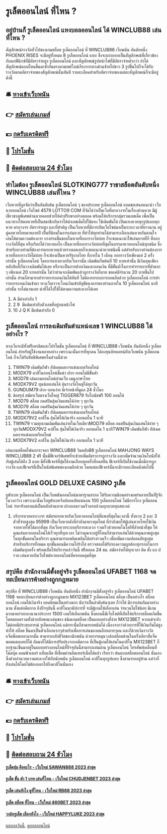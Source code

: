 # รูเล็ตออนไลน์ ที่ไหน ?
## อยู่บ้านก็ รูเล็ตออนไลน์ แทงบอลออนไลน์ ได้ WINCLUB88 เล่นที่ไหน ?
สัญลักษณ์รางวัลทั่วไปของเกมสล็อต รูเล็ตออนไลน์ ที่ WINCLUB88 เว็บพนัน อันดับหนึ่ง PHOENIX RISES จะมีอยู่ทั้งหมด 8 รูเล็ตออนไลน์ แบบ ซึ่งจะแบ่งออกเป็นสัญลักษณ์ที่เกี่ยวข้องกับนกฟีนิกซ์ที่มีอัตราจ่ายสูง รูเล็ตออนไลน์ และสัญลักษณ์รูปหน้าไพ่ที่มีอัตราจ่ายต่ำกว่า ถ้าได้สัญลักษณ์แบบไหนขึ้นมาซ้ำกันตรงตามเพย์ไลน์เรียงจากทางด้านซ้ายไปขวา 3 รูปขึ้นไปก็จะได้รับรางวัลตามอัตราจ่ายของสัญลักษณ์นั้นทันที รายละเอียดสำหรับอัตราจ่ายของแต่ละสัญลักษณ์ก็จะมีอยู่ดังนี้

## 🛎 [ทางเข้าเว็บพนัน](https://bit.ly/3SdLNi2)
## 👉 [สมัครเล่นเกมส์](https://bit.ly/3SdLNi2)
## 💵 [กดรับเครดิตฟรี](https://bit.ly/3dyRKHj)
## 👑 [โปรโมชั่น](https://bit.ly/3dyRKHj)
## 📱 [ติดต่อสอบถาม 24 ชัวโมง](https://bit.ly/3dyRKHj)

## ทำไมต้อง รูเล็ตออนไลน์ SLOTKING777 ราชาสล็อตอันดับหนึ่ง WINCLUB88 เล่นที่ไหน ?
เว็บหวยที่ถูกจัดว่าเป็นอันดับต้น รูเล็ตออนไลน์ ๆ ของประเทศ รูเล็ตออนไลน์ แอดขอเสนอแนะนำ เว็บหวยออนไลน์ เว็บไซต์ 4579 LOTTO9 COM ที่จัดได้ว่าเป็นเว็บที่ครบวงจรในเรื่องด้านหวย มีผู้เชี่ยวชาญพิเศษด้านหวยคอยช่วยให้คำปรึกษาอย่างตลอด พร้อมให้บริการกลุ่มรวมเลขเด็ด เพื่อเป็นแนวทางให้คอหวยที่เป็นสมาชิกกับเราได้นำเลขเด็ดไปใช้แทง ใช้เดิมพันได้ เปิดแทงหวยทุกรูปแบบทุกหวย ครบวงจร อัตราจ่ายสูง และที่สำคัญ เป็นเว็บหวยที่มีการเปิดเว็บไซต์มาเป็นระยะเวลาที่ยาวนาน อยู่คู่คอหวยไทยมาหลายปี เป็นที่นิยมในการเล่นหวย ที่ทำให้ทุกท่านได้สามาระเลือกเล่นหวยกันตามใจ เล่นได้ตามความต้องการ บางท่านชื่นชอบในหวยที่ออกรางวัลบ่อย ก็จะขอแนะนำให้เล่นหวยยี่กี ที่ออกรางวัลถี่ที่สุด หรือเรียกได้ว่าหวยเอไอ เป็นหวยที่ออกรางวัลบ่อยที่สุดในบรรดาหวยออนไลน์ทุกชนิด ซึ่งสำหรับบางท่านที่ต้องการแทงหวยแล้วทราบผลเลยก็จะขอแนะนำหวยชนิดนี้ แต่สำหรับบางท่านต้องการหวยที่ออกรางวัลไม่บ่อย ก็จะต้องเป็นหวยรัฐบาลไทย ที่ภายใน 1 เดือน ออกรางวัลเพียงแค่ 2 ครั้งเท่านั้น รูเล็ตออนไลน์ โดยการแทงหวยกับเว็บเรานั้น เดิมพันเริ่มต้นที่ 10 บาทเท่านั้น มีเงินทุนเพียงหลักสิบก็เริ่มวางเดิมพันได้เลย หรือจะเป็นการฝากเงินและถอนเงิน ที่มีขั้นต่ำในการทำรายการที่ต่ำมาก ๆ เพียงแค่ 20 บาทเท่านั้น ไม่ว่าท่านจะเดิมพันแล้วถูกรางวัลกี่บาท ขอแค่มีจำนวน 20 บาทขึ้นไปเท่านั้น ท่านก็สามารถทำรายการถอนเงินได้ทันที ไม่ต้องรอรอบการถอนอีกด้วย รูเล็ตออนไลน์ การทำรายการถอนเงินเข้ามา ทางเว็บเราจะโอนเงินเข้าบัญชีธนาคารของท่านภายใน 10 รูเล็ตออนไลน์ นาทีเท่านั้น รอไม่นานเลย นำที่ได้ไปใช้ได้ตามความสะดวกได้เลย
1. A มีค่าเท่ากับ 1
2. 2 9  มีแต้มเท่ากับตัวเลขที่อยู่บนหน้าไพ่
3. 10 J Q K มีแต้มเท่ากับ 0

## รูเล็ตออนไลน์ การลงเดิมพันตำแหน่งเลข 1 WINCLUB88 ได้อย่างไร ?
ทางเว็บจะมีทั้งฟรีเครดิตและโปรโมชั่น รูเล็ตออนไลน์ ที่ WINCLUB88 เว็บพนัน อันดับหนึ่ง รูเล็ตออนไลน์ สำหรับผู้ใช้งานหลายอย่าง เพราะฉะนั้นการที่ทุกคน ได้ลงทุนบิทคอยน์กับเว็บพนัน รูเล็ตออนไลน์ ก็จะได้รับสิทธิพิเศษทในส่วนนี้ด้วย
1. TWIN79 เดิมพันกีฬา อัปเดตผลการแข่งแบบเรียลไทม์
2. MODX79 คาสิโนออนไลน์ชั้นนำ ฝาก-ถอนไม่มีขั้นต่ำ
3. MOD79 เล่นเกมออนไลน์ผ่านเว็บ เมนูภาษาไทย
4. MODX79V2 ทุนน้อยเล่นได้ ลุ้นรางวัลใหญ่ได้ทุกวัน
5. GUNDUM79 ฝาก-ถอนง่าย มีเจ้าหน้าที่ดูแล 24 ชั่วโมง
6. ข้อสรุป สมัครเว็บตรงเว็บใหญ่ TIGGER879 รับโบนัสฟรี 100 ถอนได้
7. MOD79 สล็อต กดสปินลุ้นเงินแสนได้ง่าย ๆ ทุกวัน
8. MOD79 สล็อต กดสปินลุ้นเงินแสนได้ง่าย ๆ ทุกวัน
9. TWIN79 เดิมพันกีฬา อัปเดตผลการแข่งแบบเรียลไทม์
10. MODX79V2 คาสิโน ลุ้นไพ่ได้เงินจริง ออกผลใน 1 นาที
11. TWIN79 รวมทุกเกมเดิมพันเล่นง่ายในเว็บเดียวMOD79 สล็อต กดสปินลุ้นเงินแสนได้ง่าย ๆ ทุกวันMODX79V2 คาสิโน ลุ้นไพ่ได้เงินจริง ออกผลใน 1 นาทีTWIN79 เดิมพันกีฬา อัปเดตผลการแข่งแบบเรียลไทม์
12. MODX79V2 คาสิโน ลุ้นไพ่ได้เงินจริง ออกผลใน 1 นาที

เล่นเกมสล็อตไพ่นกกระจอก WINCLUB88 วินคลับ88 รูเล็ตออนไลน์ MAHJONG WAYS WINCLUB88 2 ฟรี นั้นมีฟีเจอร์พิเศษที่จะช่วยเพิ่มอัตราการถูกรางวัล และเพิ่มจำนวนเงินโบนัสให้กับผู้เล่นได้ถึง 3 แบบ มีทั้งฟีเจอร์ที่สุ่มใช้งานเกือบทุกครั้งที่กดสปิน ฟีเจอร์ที่เปิดใช้งานเมื่อมีการถูกรางวัล และฟีเจอร์ที่เป็นโบนัสพิเศษของเกมอีกด้วย โดยแต่ละฟีเจอร์นั้นจะมีรายละเอียดดังต่อไปนี้

## รูเล็ตออนไลน์ GOLD DELUXE CASINO รูเล็ต
ยูฟ่าเบท รูเล็ตออนไลน์ เป็นเว็บพนันออนไลน์มาตรฐานสากล ได้รับความนิยมอย่างแพร่หลายเป็นที่รู้จักในวงกว้าง เพราะฉะนั้นเว็บยูฟ่าเบทจึงปลอดภัยแน่นอน 100 รูเล็ตออนไลน์ ไม่มีการโกง รูเล็ตออนไลน์ จ่ายจริงครบแม้เป็นหลักล้านบาท ฝากถอนรวดเร็วครบถ้วนทุกบาททุกสตางค์
1. บริการหวยครบวงจร สมัครแทงหวยกับเว็บหวยออนไลน์ที่แพงที่สุดในเวลานี้ ทั้งหวย 2 และ 3 ตัวที่จ่ายสูงสุด 95999 เป็นเว็บหวยดังที่กำลังมาแรงยุคใหม่ ที่กำลังขอให้ผู้เล่นหวยไทยใช้เงินจากหวยให้ได้มากที่สุด กับเว็บหวยระบบบริการสะดวก รวดเร็วด้วยเทคโนโลยีที่ล้ำหน้าที่สุด ให้คุณเล่นหวยออนไลน์ได้เร็วทุกที่ทุกเวลา ไม่ว่าคุณจะอยู่ที่ไหนก็สามารถเล่นได้ด้วยคุณภาพสูงสุดในทุกขั้นตอนในบริการ คุณสามารถเพลิดเพลินได้อย่างรวดเร็ว เพื่อเพิ่มความปลอดภัยสูงสุดสำหรับบริการทั้งหมด ทุกขั้นตอนมีความโปร่งใส ตรวจสอบได้รับรองความถูกต้องทุกรอบในการเดิมพันทุกครั้ง พร้อมเปิดให้บริการแล้ววันนี้ ฟรีตลอด 24 ชม. สมัครง่ายได้ทุกเวลา ติด ตั้ง แอ ป รวย เล่นหวยกับเว็บไซต์หวยออนไลน์ที่ครอบคลุมที่สุด

## สรุปคือ สำนักงานมีตั้งอยู่จริง รูเล็ตออนไลน์ UFABET 1168 จดทะเบียนการค้าอย่างถูกกฎหมาย
สรุปคือ ที่ WINCLUB88 เว็บพนัน อันดับหนึ่ง สำนักงานมีตั้งอยู่จริง รูเล็ตออนไลน์ UFABET 1168 จดทะเบียนการค้าอย่างถูกกฎหมาย MX123BET รูเล็ตออนไลน์ สล็อต เป็นอย่างไร สล็อตออนไลน์ เกมได้เงินจริง ยอดนิยมเป็นอย่างมาก นับว่าเป็นลำดับต้นๆเลย ก็ว่าได้ มีการเล่นกันมาอย่างนาน ตั้งแต่อดีตกาล ถึงปัจจุบันนี้ คาสิโนนานัปการที่ จะมีตู้เกมให้เลือกเล่น จำนวนไม่ใช่น้อย มีเกมมากมายก่ายกองนานาประการ 1500 เกมให้เลือกพนัน ซึ่งตอนนี้มีเว็บไซต์ที่เปิดให้บริการสล็อตเกิดขึ้นโดยตลอดรวมทั้งด้วยลักษณะเด่นของ ชนิดเกมสล็อต เป็นแบบอย่างที่ง่าย MX123BET หากแม้จะยังไม่ค่อยมีประสบการณ์ รูเล็ตออนไลน์ แม้กระนั้นก็สามารถพนันได้ เนื่องจากว่าด้วยการที่ใช้เงินเริ่มไม่สูง ทำให้ สล็อต ขึ้นมาเป็นตัวเลือกแรกๆสำหรับเพื่อการเล่นของคนอีกหลายๆคน และก็ด้วยเงินรางวัลแจ็คพ็อตเยอะมากนั้น สามารถกลับชีวิตของนักพนัน ด้วยการหมุนวงล้อสล็อตด้านในครั้งเดียวที่แจ็คพอตแตกเลยก็ได้ ถัดมาก็ได้มีการปรับปรุงจากอดีตกาล ที่เป็นตู้เกมให้เล่นในคาสิโน MX123BET ก็ยกฐานะขึ้นมาอยู่ในแบบอย่างออนไลน์ที่ปัจจุบันนี้สามารถเล่นผ่าน รูเล็ตออนไลน์ โทรศัพท์เคลื่อนที่ โน๊ตบุ๊ค คอมพิวเตอร์ แท็บแล็ต ที่เชื่อมผ่านอินเทอร์เน็ตได้แล้ว เรียกว่า ต้นแบบสล็อตออนไลน์ นั่นเอง ซึ่งช่วยอำนวยความสะดวกให้กับนักพนัน รูเล็ตออนไลน์ คาสิโนทุกรูปแบบ ซึ่งสามารถอยู่บ้าน แต่ว่าก็ยังเล่นได้โดยไม่ต้องออกไปถึงคาสิโนนั่นเอง

## 🛎 [ทางเข้าเว็บพนัน](https://bit.ly/3SdLNi2)
## 👉 [สมัครเล่นเกมส์](https://bit.ly/3SdLNi2)
## 💵 [กดรับเครดิตฟรี](https://bit.ly/3dyRKHj)
## 👑 [โปรโมชั่น](https://bit.ly/3dyRKHj)
## 📱 [ติดต่อสอบถาม 24 ชัวโมง](https://bit.ly/3dyRKHj)

#### [รูเล็ตสุ่ม คืออะไร - เว็บใหม่ SAWAN888 2023 ล่าสุด](https://atom.io/themes/รูเล็ตสุ่ม%20คืออะไร%20-%20เว็บใหม่%20sawan888%202023%20ล่าสุด)
#### [รูเล็ต ขั้น ต่ำ 1 บาท เล่นที่ไหน - เว็บใหม่ CHUDJENBET 2023 ล่าสุด](https://atom.io/themes/รูเล็ต%20ขั้น%20ต่ำ%201%20บาท%20เล่นที่ไหน%20-%20เว็บใหม่%20chudjenbet%202023%20ล่าสุด)
#### [รูเล็ต เล่นยังไง ดูที่ไหน - เว็บใหม่ RB88 2023 ล่าสุด](https://atom.io/themes/รูเล็ต%20เล่นยังไง%20ดูที่ไหน%20-%20เว็บใหม่%20rb88%202023%20ล่าสุด)
#### [รูเล็ต สล็อต ที่ไหน - เว็บใหม่ 460BET 2023 ล่าสุด](https://atom.io/themes/รูเล็ต%20สล็อต%20ที่ไหน%20-%20เว็บใหม่%20460bet%202023%20ล่าสุด)
#### [วงล้อรูเล็ต เลือกยังไง - เว็บใหม่ HAPPYLUKE 2023 ล่าสุด](https://atom.io/themes/วงล้อรูเล็ต%20เลือกยังไง%20-%20เว็บใหม่%20happyluke%202023%20ล่าสุด)

[ผลบอลวันนี้](https://siamsport.tv "ผลบอลวันนี้"), [ดูบอลออนไลน์](https://siamsport.tv/ดูบอลสด "ดูบอลออนไลน์")